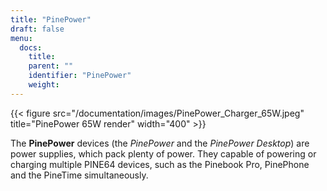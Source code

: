 ```yaml
---
title: "PinePower"
draft: false
menu:
  docs:
    title:
    parent: ""
    identifier: "PinePower"
    weight: 
---
```


{{< figure src="/documentation/images/PinePower_Charger_65W.jpeg" title="PinePower 65W render" width="400" >}}

The **PinePower** devices (the _PinePower_ and the _PinePower Desktop_) are power supplies, which pack plenty of power. They capable of powering or charging multiple PINE64 devices, such as the Pinebook Pro, PinePhone and the PineTime simultaneously.
